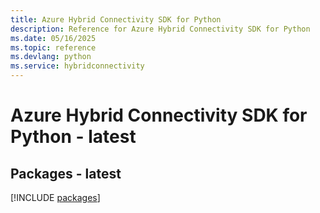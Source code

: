 ```yaml
---
title: Azure Hybrid Connectivity SDK for Python
description: Reference for Azure Hybrid Connectivity SDK for Python
ms.date: 05/16/2025
ms.topic: reference
ms.devlang: python
ms.service: hybridconnectivity
---
```

# Azure Hybrid Connectivity SDK for Python - latest
## Packages - latest
[!INCLUDE [packages](hybrid-connectivity-index.md)]